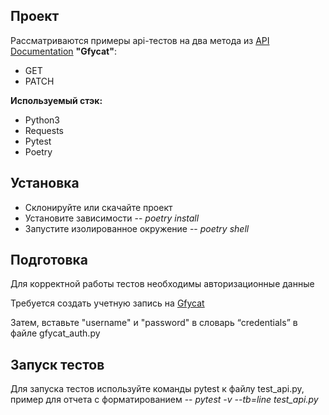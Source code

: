 ## Проект
Рассматриваются примеры api-тестов на два метода из [API Documentation](https://developers.gfycat.com/api/) **"Gfycat"**:
- GET 
- PATCH  

**Используемый стэк:**
- Python3
- Requests
- Pytest
- Poetry

## Установка
- Склонируйте или скачайте проект 
- Установите зависимости -- *poetry install*
- Запустите изолированное окружение -- *poetry shell*

## Подготовка
Для корректной работы тестов необходимы авторизационные данные  

Требуется создать учетную запись на [Gfycat](https://gfycat.com/signup)  

Затем, вставьте "username" и "password" в словарь “credentials” в файле  gfycat_auth.py

## Запуск тестов
Для запуска тестов используйте команды pytest к файлу test_api.py, пример для отчета с форматированием -- *pytest  -v --tb=line test_api.py*
